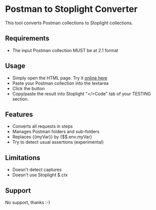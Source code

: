 # Postman to Stoplight Converter

This tool converts Postman collections to Stoplight collections.

## Requirements
* The input Postman collection MUST be at 2.1 format

## Usage
* Simply open the HTML page. Try it [online here](http://htmlpreview.github.io/?https://github.com/ntiss/postmanToStoplightConverter/blob/master/converter.html)
* Paste your Postman collection into the textarea
* Click the button
* Copy/paste the result into Stoplight "</>Code" tab of your TESTING section.

## Features
* Converts all requests in steps
* Manages Postman folders and sub-folders
* Replaces {{myVar}} by {$$.env.myVar}
* Try to detect usual assertions (experimental)

## Limitations
* Doesn't detect captures
* Doesn't use Stoplight $.ctx

## Support
No support, thanks :-)
